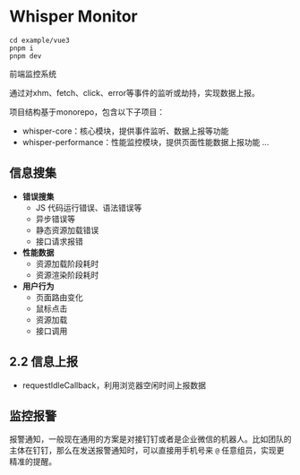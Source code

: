 # Whisper Monitor

```
cd example/vue3
pnpm i
pnpm dev
```

前端监控系统

通过对xhm、fetch、click、error等事件的监听或劫持，实现数据上报。 

项目结构基于monorepo，包含以下子项目：

- whisper-core：核心模块，提供事件监听、数据上报等功能
- whisper-performance：性能监控模块，提供页面性能数据上报功能
  ...

## 信息搜集

- **错误搜集**
    - JS 代码运行错误、语法错误等
    - 异步错误等
    - 静态资源加载错误
    - 接口请求报错
- **性能数据**
    - 资源加载阶段耗时
    - 资源渲染阶段耗时
- **用户行为**
    - 页面路由变化
    - 鼠标点击
    - 资源加载
    - 接口调用

## 2.2 信息上报

- requestIdleCallback，利用浏览器空闲时间上报数据
## 监控报警

报警通知，一般现在通用的方案是对接钉钉或者是企业微信的机器人。比如团队的主体在钉钉，那么在发送报警通知时，可以直接用手机号来 `@` 任意组员，实现更精准的提醒。